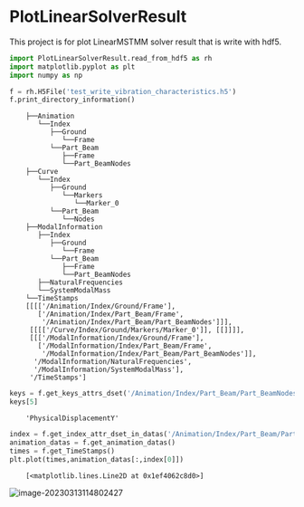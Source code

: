 PlotLinearSolverResult
==============================

This project is for plot LinearMSTMM solver result that is write with hdf5.

```python
import PlotLinearSolverResult.read_from_hdf5 as rh
import matplotlib.pyplot as plt
import numpy as np

f = rh.H5File('test_write_vibration_characteristics.h5')
f.print_directory_information()
```
```text
​    ├──Animation
​       └──Index
​          ├──Ground
​             └──Frame
​          └──Part_Beam
​             ├──Frame
​             └──Part_BeamNodes
​    ├──Curve
​       └──Index
​          ├──Ground
​             └──Markers
​                └──Marker_0
​          └──Part_Beam
​             └──Nodes
​    ├──ModalInformation
​       ├──Index
​          ├──Ground
​             └──Frame
​          └──Part_Beam
​             ├──Frame
​             └──Part_BeamNodes
​       ├──NaturalFrequencies
​       └──SystemModalMass
​    └──TimeStamps
​    [[[['/Animation/Index/Ground/Frame'],
​       ['/Animation/Index/Part_Beam/Frame',
​        '/Animation/Index/Part_Beam/Part_BeamNodes']]],
​     [[[['/Curve/Index/Ground/Markers/Marker_0']], [[]]]],
​     [[['/ModalInformation/Index/Ground/Frame'],
​       ['/ModalInformation/Index/Part_Beam/Frame',
​        '/ModalInformation/Index/Part_Beam/Part_BeamNodes']],
​      '/ModalInformation/NaturalFrequencies',
​      '/ModalInformation/SystemModalMass'],
​     '/TimeStamps']
```



```python
keys = f.get_keys_attrs_dset('/Animation/Index/Part_Beam/Part_BeamNodes')
keys[5]
```

```
​    'PhysicalDisplacementY'
```

```python
index = f.get_index_attr_dset_in_datas('/Animation/Index/Part_Beam/Part_BeamNodes',keys[5])
animation_datas = f.get_animation_datas()
times = f.get_TimeStamps()
plt.plot(times,animation_datas[:,index[0]])
```

```
​    [<matplotlib.lines.Line2D at 0x1ef4062c8d0>]
```

![image-20230313114802427](https://s1.vika.cn/space/2023/03/13/86860a0b033d447590286ed0b0cd68dd)
    